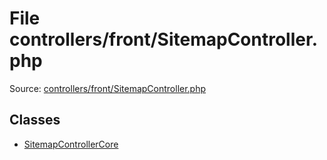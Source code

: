 File controllers/front/SitemapController.php
=========

Source: [controllers/front/SitemapController.php](https://github.com/PrestaShop/PrestaShop/blob/1.5.1.0/controllers/front/SitemapController.php)


Classes
-------

* [SitemapControllerCore](class.SitemapControllerCore.md)


